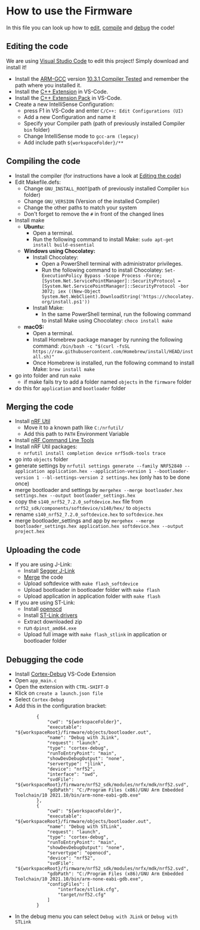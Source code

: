 # How to use the Firmware
In this file you can look up how to [edit](#Editing-the-code), [compile](#Compiling-the-code) and [debug](#Debugging-the-code) the code!

## Editing the code
We are using [Visual Studio Code](https://code.visualstudio.com/download) to edit this project! Simply download and install it!
 - Install the [ARM-GCC](https://mynewt.apache.org/latest/get_started/native_install/cross_tools.html) version [10.3.1 Compiler Tested](https://developer.arm.com/downloads/-/gnu-rm) and remember the path where you installed it.
 - Install the [C++ Extension](https://marketplace.visualstudio.com/items?itemName=ms-vscode.cpptools) in VS-Code.
 - Install the [C++ Extension Pack](https://marketplace.visualstudio.com/items?itemName=ms-vscode.cpptools-extension-pack) in VS-Code.
 - Create a new IntelliSense Configuration:
	 - press F1 in VS-Code and enter `C/C++: Edit Configurations (UI)`
	 - Add a new Configuration and name it
	 - Specify your Compiler path (path of previously installed Compiler `bin` folder)
	 - Change IntelliSense mode to `gcc-arm (legacy)`
	 - Add include path `${workspaceFolder}/**`
## Compiling the code
 - Install the compiler (for instructions have a look at [Editing the code](#Editing-the-code))
 - Edit Makefile.defs:
	- Change `GNU_INSTALL_ROOT`(path of previously installed Compiler `bin` folder)
	- Change `GNU_VERSION` (Version of the installed Compiler)
	- Change the other paths to match your system
	- Don't forget to remove the `#` in front of the changed lines
- Install make
	- **Ubuntu:**  
		- Open a terminal.
		- Run the following command to install Make: `sudo apt-get install build-essential`
	- **Windows using Chocolatey:**  
	  - Install Chocolatey: 
		  - Open a PowerShell terminal with administrator privileges. 
		   - Run the following command to install Chocolatey: 
		``` Set-ExecutionPolicy Bypass -Scope Process -Force; [System.Net.ServicePointManager]::SecurityProtocol = [System.Net.ServicePointManager]::SecurityProtocol -bor 3072; iex ((New-Object System.Net.WebClient).DownloadString('https://chocolatey.org/install.ps1')) ``` 
	  - Install Make:
	    - In the same PowerShell terminal, run the following command to install Make using Chocolatey: `choco install make`
	- **macOS:** 
	  - Open a terminal.
	  - Install Homebrew package manager by running the following command: `/bin/bash -c "$(curl -fsSL https://raw.githubusercontent.com/Homebrew/install/HEAD/install.sh)"`
	  - Once Homebrew is installed, run the following command to install Make: `brew install make`
- go into folder and run `make`
  - if make fails try to add a folder named `objects` in the `firmware` folder
- do this for `application` and `bootloader` folder

## Merging the code
- Install [nRF Util](https://www.nordicsemi.com/Products/Development-tools/nrf-util)
  - Move it to a known path like `C:/nrfutil/`
  - Add this path to `PATH` Environment Variable
- Install [nRF Command Line Tools](https://www.nordicsemi.com/Products/Development-tools/nRF-Command-Line-Tools)
- Install nRF Util packages:
  - `nrfutil install completion device nrf5sdk-tools trace`
- go into `objects` folder
- generate settings by `nrfutil settings generate --family NRF52840 --application application.hex --application-version 1 --bootloader-version 1 --bl-settings-version 2 settings.hex` (only has to be done once)
- merge bootloader and settings by `mergehex --merge bootloader.hex settings.hex --output bootloader_settings.hex`
- copy the `s140_nrf52_7.2.0_softdevice.hex` file from `nrf52_sdk/components/softdevice/s140/hex/` to `objects`
- rename `s140_nrf52_7.2.0_softdevice.hex` to `softdevice.hex`
- merge bootloader_settings and app by `mergehex --merge bootloader_settings.hex application.hex softdevice.hex --output project.hex`

## Uploading the code
- If you are using J-Link:
  - Install [Segger J-Link](https://www.segger.com/downloads/jlink)
  - [Merge](#Merging-the-code) the code
  - Upload softdevice with `make flash_softdevice`
  - Upload bootloader in bootloader folder with `make flash`
  - Upload application in application folder with `make flash`
- If you are using ST-Link:
  - Install [openocd](https://mynewt.apache.org/latest/get_started/native_install/cross_tools.html)
  - Install [ST-Link drivers](https://www.st.com/en/development-tools/stsw-link009.html)
  - Extract downloaded zip
  - run `dpinst_amd64.exe`
  - Upload full image with `make flash_stlink` in application or bootloader folder


## Debugging the code
- Install [Cortex-Debug](https://marketplace.visualstudio.com/items?itemName=marus25.cortex-debug) VS-Code Extension
- Open `app_main.c`
- Open the extension with `CTRL-SHIFT-D`
- Klick on `create a launch.json file`
- Select `Cortex-Debug`
- Add this in the configuration bracket:
	```
			{
				"cwd": "${workspaceFolder}",
				"executable": "${workspaceRoot}/firmware/objects/bootloader.out",
				"name": "Debug with JLink",
				"request": "launch",
				"type": "cortex-debug",
				"runToEntryPoint": "main",
				"showDevDebugOutput": "none",
				"servertype": "jlink",
				"device": "nrf52",
				"interface": "swd",
				"svdFile": "${workspaceRoot}/firmware/nrf52_sdk/modules/nrfx/mdk/nrf52.svd",
				"gdbPath": "C:/Program Files (x86)/GNU Arm Embedded Toolchain/10 2021.10/bin/arm-none-eabi-gdb.exe"
			}, 
			{
				"cwd": "${workspaceFolder}",
				"executable": "${workspaceRoot}/firmware/objects/bootloader.out",
				"name": "Debug with STLink",
				"request": "launch",
				"type": "cortex-debug",
				"runToEntryPoint": "main",
				"showDevDebugOutput": "none",
				"servertype": "openocd",
				"device": "nrf52",
				"svdFile": "${workspaceRoot}/firmware/nrf52_sdk/modules/nrfx/mdk/nrf52.svd",
				"gdbPath": "C:/Program Files (x86)/GNU Arm Embedded Toolchain/10 2021.10/bin/arm-none-eabi-gdb.exe",
				"configFiles": [
					"interface/stlink.cfg",
					"target/nrf52.cfg"
				]
			}
	```
- In the debug menu you can select `Debug with JLink` or `Debug with STLink`
